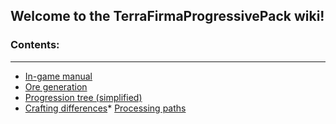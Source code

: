 ## Welcome to the TerraFirmaProgressivePack wiki!

### Contents:
***

* [In-game manual](https://github.com/McZapkie/TerraFirmaProgressivePack/wiki/In-game-manual)
* [Ore generation](https://github.com/McZapkie/TerraFirmaProgressivePack/wiki/Ore-generation)
* [Progression tree (simplified)](https://github.com/McZapkie/TerraFirmaProgressivePack/wiki/Basic-progression-tree)
* [Crafting differences](https://github.com/McZapkie/TerraFirmaProgressivePack/wiki/Crafting-differences)* [Processing paths](https://github.com/McZapkie/TerraFirmaProgressivePack/wiki/Processing-paths-and-hints)

